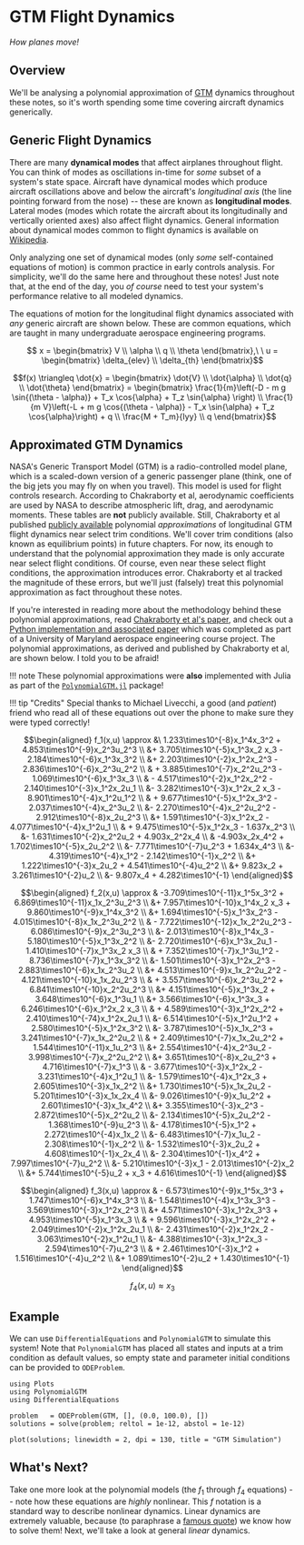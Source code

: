 # GTM Flight Dynamics
_How planes move!_

## Overview 
We'll be analysing a polynomial approximation of 
[GTM](https://www.nasa.gov/larc/airstar-for-the-sake-of-pilots-and-passengers/)
dynamics throughout these notes, so it's worth spending some time 
covering aircraft dynamics generically. 

## Generic Flight Dynamics 
There are many __dynamical modes__ that affect airplanes throughout flight. 
You can think of modes as oscillations in-time for _some_ subset of a system's 
state space. Aircraft have dynamical modes which produce aircraft oscillations
above and below the aircraft's _longitudinal axis_ (the line pointing
forward from the nose) -- these are known as __longitudinal modes__. 
Lateral modes (modes which rotate the aircraft about its longitudinally and 
vertically oriented axes) also affect flight dynamics. General information
about dynamical modes common to flight dynamics is available 
on [Wikipedia](https://en.wikipedia.org/wiki/Aircraft_dynamic_modes#Longitudinal_modes). 

Only analyzing one set of dynamical modes (only _some_ self-contained equations of motion)
is common practice in early controls analysis. For simplicity, we'll do the same here 
and throughout these notes! Just note that, at the end of the day, you _of course_
need to test your system's performance relative to all modeled dynamics.

The equations of motion for the longitudinal flight dynamics 
associated with _any_ generic aircraft are shown below. These 
are common equations, which are taught in many undergraduate 
aerospace engineering programs. 

```math
    x = \begin{bmatrix} V \\ \alpha \\ q \\ \theta \end{bmatrix},\ \ 
    u = \begin{bmatrix} \delta_{elev} \\ \delta_{th} \end{bmatrix}
```

```math
f(x) \triangleq \dot{x} = \begin{bmatrix}
    \dot{V} \\ \dot{\alpha} \\ \dot{q} \\ \dot{\theta}
\end{bmatrix} = \begin{bmatrix}
    \frac{1}{m}\left(-D - m g \sin{(\theta - \alpha)} + T_x \cos{\alpha} + T_z \sin{\alpha} \right) \\
    \frac{1}{m V}\left(-L + m g \cos{(\theta - \alpha)} - T_x \sin{\alpha} + T_z \cos{\alpha}\right) + q \\
    \frac{M + T_m}{Iyy} \\
    q
\end{bmatrix}
```

## Approximated GTM Dynamics
NASA's Generic Transport Model (GTM) is a radio-controlled model plane, which
is a scaled-down version of a generic passenger plane (think, one of the 
big jets you may fly on when you travel). This model is used for 
flight controls research. According to Chakraborty et al, 
aerodynamic coefficients are used by NASA to describe 
atmospheric lift, drag, and aerodynamic moments. These 
tables are __not__ publicly available. Still, Chakraborty et al
published [publicly available](https://www.sciencedirect.com/science/article/abs/pii/S0967066110002595)
polynomial _approximations_ of longitudinal GTM flight dynamics near select 
trim conditions. We'll cover trim conditions (also known as equilibrium points)
in future chapters. For now, its enough to understand that the polynomial approximation
they made is only accurate near select flight conditions. Of course, even near these 
select flight conditions, the approximation introduces error. Chakraborty et al
tracked the magnitude of these errors, but we'll just (falsely) treat this polynomial
approximation as fact throughout these notes. 

If you're interested in reading more about the methodology behind these polynomial 
approximations, read [Chakraborty et al's paper](https://www.sciencedirect.com/science/article/abs/pii/S0967066110002595),
and check out a [Python implementation and associated paper](https://github.com/cadojo/Replicated-ROA-Analysis) 
which was completed as part of a University of Maryland aerospace engineering course project. 
The polynomial approximations, as derived and published by Chakraborty et al, are shown below. 
I told you to be afraid!

!!! note 
    These polynomial approximations were __also__ implemented with Julia as part of the 
    [`PolynomialGTM.jl`](https://github.com/cadojo/PolynomialGTM.jl) package!

!!! tip "Credits" 
    Special thanks to Michael Livecchi, a good (and _patient_) friend who read all of these equations out over the phone to make sure they were typed correctly!

```math
\begin{aligned}
f_1(x,u) \approx &\ 1.233\times10^{-8}x_1^4x_3^2 + 4.853\times10^{-9}x_2^3u_2^3 \\
&+ 3.705\times10^{-5}x_1^3x_2 x_3 
- 2.184\times10^{-6}x_1^3x_3^2 \\
&+ 2.203\times10^{-2}x_1^2x_2^3 - 2.836\times10^{-6}x_2^3u_2^2 \\
& + 3.885\times10^{-7}x_2^2u_2^3 - 1.069\times10^{-6}x_1^3x_3 \\
& - 4.517\times10^{-2}x_1^2x_2^2
- 2.140\times10^{-3}x_1^2x_2u_1 \\
&- 3.282\times10^{-3}x_1^2x_2 x_3 - 8.901\times10^{-4}x_1^2u_1^2 \\
& + 9.677\times10^{-5}x_1^2x_3^2 - 2.037\times10^{-4}x_2^3u_2 \\
&- 2.270\times10^{-4}x_2^2u_2^2
- 2.912\times10^{-8}x_2u_2^3 \\
&+ 1.591\times10^{-3}x_1^2x_2 - 4.077\times10^{-4}x_1^2u_1 \\
& + 9.475\times10^{-5}x_1^2x_3 - 1.637x_2^3 \\
&- 1.631\times10^{-2}x_2^2u_2 + 4.903x_2^2x_4 \\
& -4.903x_2x_4^2 + 1.702\times10^{-5}x_2u_2^2 \\
&- 7.771\times10^{-7}u_2^3 + 1.634x_4^3  \\
&- 4.319\times10^{-4}x_1^2 - 2.142\times10^{-1}x_2^2 \\
&+ 1.222\times10^{-3}x_2u_2
+ 4.541\times10^{-4}u_2^2 \\
&+ 9.823x_2 + 3.261\times10^{-2}u_2 \\
&- 9.807x_4 + 4.282\times10^{-1}
\end{aligned}
```

```math
\begin{aligned}
f_2(x,u) \approx & -3.709\times10^{-11}x_1^5x_3^2 + 6.869\times10^{-11}x_1x_2^3u_2^3 \\
&+ 7.957\times10^{-10}x_1^4x_2 x_3 
+ 9.860\times10^{-9}x_1^4x_3^2 \\
&+ 1.694\times10^{-5}x_1^3x_2^3 - 4.015\times10^{-8}x_1x_2^3u_2^2 \\
& - 7.722\times10^{-12}x_1x_2^2u_2^3 - 6.086\times10^{-9}x_2^3u_2^3 \\
&- 2.013\times10^{-8}x_1^4x_3
- 5.180\times10^{-5}x_1^3x_2^2 \\
&- 2.720\times10^{-6}x_1^3x_2u_1 
- 1.410\times10^{-7}x_1^3x_2 x_3 \\
& + 7.352\times10^{-7}x_1^3u_1^2 - 8.736\times10^{-7}x_1^3x_3^2 \\
&- 1.501\times10^{-3}x_1^2x_2^3 
- 2.883\times10^{-6}x_1x_2^3u_2 \\
&+ 4.513\times10^{-9}x_1x_2^2u_2^2 - 4.121\times10^{-10}x_1x_2u_2^3 \\
& + 3.557\times10^{-6}x_2^3u_2^2 + 6.841\times10^{-10}x_2^2u_2^3 \\
&+ 4.151\times10^{-5}x_1^3x_2 + 3.648\times10^{-6}x_1^3u_1 \\
&+ 3.566\times10^{-6}x_1^3x_3 + 6.246\times10^{-6}x_1^2x_2 x_3 \\
& + 4.589\times10^{-3}x_1^2x_2^2 + 2.410\times10^{-74}x_1^2x_2u_1 \\
&- 6.514\times10^{-5}x_1^2u_1^2 
+ 2.580\times10^{-5}x_1^2x_3^2 \\
&- 3.787\times10^{-5}x_1x_2^3 + 3.241\times10^{-7}x_1x_2^2u_2 \\
& + 2.409\times10^{-7}x_1x_2u_2^2 + 1.544\times10^{-11}x_1u_2^3 \\
&+ 2.554\times10^{-4}x_2^3u_2 
- 3.998\times10^{-7}x_2^2u_2^2 \\
&+ 3.651\times10^{-8}x_2u_2^3 + 4.716\times10^{-7}x_1^3 \\
& - 3.677\times10^{-3}x_1^2x_2 - 3.231\times10^{-4}x_1^2u_1 \\
&- 1.579\times10^{-4}x_1^2x_3 + 2.605\times10^{-3}x_1x_2^2 \\
&+ 1.730\times10^{-5}x_1x_2u_2 - 5.201\times10^{-3}x_1x_2x_4 \\
&- 9.026\times10^{-9}x_1u_2^2 + 2.601\times10^{-3}x_1x_4^2 \\
&+ 3.355\times10^{-3}x_2^3 - 2.872\times10^{-5}x_2^2u_2 \\
&- 2.134\times10^{-5}x_2u_2^2 - 1.368\times10^{-9}u_2^3 \\
&- 4.178\times10^{-5}x_1^2 + 2.272\times10^{-4}x_1x_2 \\
&- 6.483\times10^{-7}x_1u_2 - 2.308\times10^{-1}x_2^2 \\
&- 1.532\times10^{-3}x_2u_2 + 4.608\times10^{-1}x_2x_4 \\
&- 2.304\times10^{-1}x_4^2 + 7.997\times10^{-7}u_2^2 \\
&- 5.210\times10^{-3}x_1  - 2.013\times10^{-2}x_2 \\
&+ 5.744\times10^{-5}u_2 + x_3 + 4.616\times10^{-1} 
\end{aligned}
```

```math
\begin{aligned}
f_3(x,u) \approx & - 6.573\times10^{-9}x_1^5x_3^3 + 1.747\times10^{-6}x_1^4x_3^3 \\
&- 1.548\times10^{-4}x_1^3x_3^3 - 3.569\times10^{-3}x_1^2x_2^3 \\
&+ 4.571\times10^{-3}x_1^2x_3^3 + 4.953\times10^{-5}x_1^3x_3 \\
& + 9.596\times10^{-3}x_1^2x_2^2 + 2.049\times10^{-2}x_1^2x_2u_1 \\
&- 2.431\times10^{-2}x_1^2x_2 - 3.063\times10^{-2}x_1^2u_1 \\
&- 4.388\times10^{-3}x_1^2x_3 - 2.594\times10^{-7}u_2^3 \\
& + 2.461\times10^{-3}x_1^2 + 1.516\times10^{-4}u_2^2 \\
&+ 1.089\times10^{-2}u_2 + 1.430\times10^{-1}
\end{aligned}
```

```math
f_4(x,u) \approx x_3 
```

## Example
We can use `DifferentialEquations` and `PolynomialGTM` to simulate this system! Note that `PolynomialGTM`
has placed all states and inputs at a trim condition as default values, so empty state and parameter
initial conditions can be provided to `ODEProblem`. 

```@example Ch3
using Plots
using PolynomialGTM
using DifferentialEquations

problem   = ODEProblem(GTM, [], (0.0, 100.0), [])
solutions = solve(problem; reltol = 1e-12, abstol = 1e-12)

plot(solutions; linewidth = 2, dpi = 130, title = "GTM Simulation")
```

## What's Next?
Take one more look at the polynomial models (the $f_1$ through $f_4$ equations) -- 
note how these equations are _highly_ nonlinear. This $f$ notation is a standard 
way to describe nonlinear dynamics. Linear dynamics are extremely valuable, because 
(to paraphrase a [famous quote](https://twitter.com/ScienceTip/status/1295181058590244864)) 
we know how to solve them! Next, we'll take a look at general _linear_ dynamics.